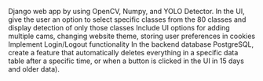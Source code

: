 Django web app by using OpenCV, Numpy, and YOLO Detector.
In the UI, give the user an option to select specific classes from the 80 classes and display detection of only those classes
Include UI options for adding multiple cams, changing website theme, storing user preferences in cookies
Implement Login/Logout functionality
In the backend database PostgreSQL, create a feature that automatically deletes everything in a specific data table after a specific time, or when a button is clicked in the UI in 15 days and older data).
